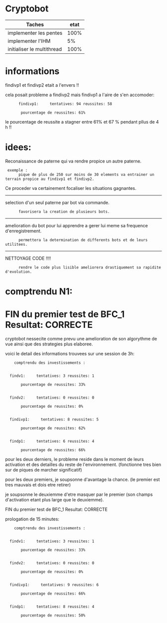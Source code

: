 # Cryptobot

| Taches | etat |
| --------- | --------- |
| implementer les pentes  | 100%  |
| implementer l'IHM   | 5%  |
| initialiser le multithread   | 100%  |

# informations

findivp1 et findivp2 etait a l'envers !!

cela posait probleme a findivp2 mais findivp1 a l'aire de s'en accomoder:

          findivp1:     tentatives: 94 reussites: 58

           pourcentage de reussites: 61%

le pourcentage de reussite a stagner entre 61% et 67 % pendant pllus de 4 h !!

# idees:

Reconaissance de paterne qui va rendre propice un autre paterne.

     exemple :
          pique de plus de 250 sur moins de 30 elements va entrainer un terrain propice au findivp1 et findivp2.

Ce proceder va certainement focaliser les situations gagnantes.

-----------------------------------------------------------------------------------------

selection d'un seul paterne par bot via commande.

          favorisera la creation de plusieurs bots.

-----------------------------------------------------------------------------------------

amelioration du bot pour lui apprendre a gerer lui meme sa frequence d'enregistrement.

          permettera la determination de differents bots et de leurs utilitees.

-----------------------------------------------------------------------------------------

NETTOYAGE CODE !!!!

          rendre le code plus lisible ameliorera drastiquement sa rapidite d'evolution.

# comptrendu N1: 
# FIN du premier test de BFC_1 Resultat: CORRECTE


cryptobot nessecite comme prevu une amelioration de son algorythme de vue ainsi que des strategies plus elaboree.

voici le detail des informations trouvees sur une session de 3h:

        comptrendu des investissements : 


      findv1:     tentatives: 3 reussites: 1

           pourcentage de reussites: 33%


      findv2:     tentatives: 0 reussites: 0

           pourcentage de reussites: 0%


      findivp1:     tentatives: 8 reussites: 5

           pourcentage de reussites: 62%


      findp1:     tentatives: 6 reussites: 4

           pourcentage de reussites: 66%

pour les deux derniers, le probleme reside dans le moment de leurs activation et des detailles du reste de l'environnement. (fonctionne tres bien sur de piques de marcher significatif)

pour les deux premiers, je soupsonne d'avantage la chance. (le premier est tres mauvais et dois etre retirer)

je soupsonne le deuxiemme d'etre masquer par le premier (son champs d'activation etant plus large que le deuxiemme). 

FIN du premier test de BFC_1 Resultat: CORRECTE

prologation de 15 minutes:

        comptrendu des investissements : 


      findv1:     tentatives: 3 reussites: 1

           pourcentage de reussites: 33%


      findv2:     tentatives: 0 reussites: 0

           pourcentage de reussites: 0%


      findivp1:     tentatives: 9 reussites: 6

           pourcentage de reussites: 66%


      findp1:     tentatives: 8 reussites: 4

           pourcentage de reussites: 50%
